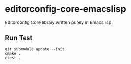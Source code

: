 editorconfig-core-emacslisp
============================

Editorconfig Core library written purely in Emacs lisp.


Run Test
----

```
git submodule update --init
cmake .
ctest .
```
